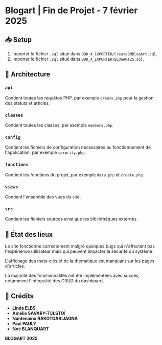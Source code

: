 # Blogart | Fin de Projet - 7 février 2025

## 📥 Setup
1. Importer le fichier `.sql` situé dans `BDD_A_EXPORTER/CreateBdBlogArt.sql`.
2. Importer le fichier `.sql` situé dans `BDD_A_EXPORTER/BLOGART25.sql`.

## 📂 Architecture
### `api`
Contient toutes les requêtes PHP, par exemple `create.php` pour la gestion des statuts et articles.

### `classes`
Contient toutes les classes, par exemple `members.php`.

### `config`
Contient les fichiers de configuration nécessaires au fonctionnement de l'application, par exemple `security.php`.

### `functions`
Contient les fonctions du projet, par exemple `data.php` et `create.php`.

### `views`
Contient l'ensemble des vues du site.

### `src`
Contient les fichiers sources ainsi que les bibliothèques externes.

## 📌 État des lieux
Le site fonctionne correctement malgré quelques bugs qui n'affectent pas l'expérience utilisateur mais qui peuvent impacter la sécurité du système.

L'affichage des mots-clés et de la thématique est manquant sur les pages d'articles.

La majorité des fonctionnalités ont été implémentées avec succès, notamment l'intégralité des CRUD du dashboard.

## 👥 Crédits
- **Linda ELBS**
- **Amélie SAVARY-TOLSTOÏ**
- **Nantenaina RAKOTOARIJAONA**
- **Paul PAULY**
- **Noé BLANQUART**

**BLOGART 2025**
